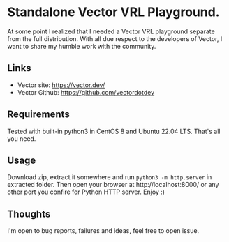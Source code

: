 # Standalone Vector VRL Playground.

At some point I realized that I needed a Vector VRL playground separate from the full distribution. With all due respect to the developers of Vector, I want to share my humble work with the community.

## Links
* Vector site: https://vector.dev/
* Vector Github: https://github.com/vectordotdev

## Requirements
Tested with built-in python3 in CentOS 8 and Ubuntu 22.04 LTS. That's all you need.

## Usage
Download zip, extract it somewhere and run ```python3 -m http.server``` in extracted folder. Then open your browser at http://localhost:8000/ or any other port you confire for Python HTTP server. Enjoy :)

## Thoughts
I'm open to bug reports, failures and ideas, feel free to open issue.
